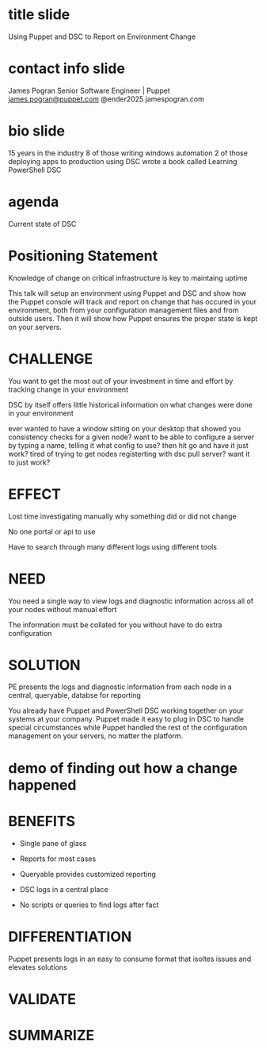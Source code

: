 # title slide

Using Puppet and DSC to Report on Environment Change

# contact info slide

James Pogran
Senior Software Engineer | Puppet
james.pogran@puppet.com
@ender2025
jamespogran.com

# bio slide

15 years in the industry
8 of those writing windows automation
2 of those deploying apps to production using DSC
wrote a book called Learning PowerShell DSC

# agenda

Current state of DSC


# Positioning Statement

Knowledge of change on critical infrastructure is key to maintaing uptime

This talk will setup an environment using Puppet and DSC and show how the Puppet console will track and report on change that has occured in your environment, both from your configuration management files and from outside users. Then it will show how Puppet ensures the proper state is kept on your servers.

# CHALLENGE

You want to get the most out of your investment in time and effort by tracking change in your environment

DSC by itself offers little historical information on what changes were done in your environment

ever wanted to have a window sitting on your desktop that showed you consistency checks for a given node? want to be able to configure a server by typing a name, telling it what config to use? then hit go and have it just work? tired of trying to get nodes registerting with dsc pull server? want it to just work?

# EFFECT

Lost time investigating manually why something did or did not change

No one portal or api to use

Have to search through many different logs using different tools

# NEED

You need a single way to view logs and diagnostic information across all of your nodes without manual effort

The information must be collated for you without have to do extra configuration

# SOLUTION

PE presents the logs and diagnostic information from each node in a central, queryable, databse for reporting

You already have Puppet and PowerShell DSC working together on your systems at your company. Puppet made it easy to plug in DSC to handle special circumstances while Puppet handled the rest of the configuration management on your servers, no matter the platform.

# demo of finding out how a change happened

# BENEFITS

* Single pane of glass
* Reports for most cases
* Queryable provides customized reporting

* DSC logs in a central place
* No scripts or queries to find logs after fact

# DIFFERENTIATION

Puppet presents logs in an easy to consume format that isoltes issues and elevates solutions

# VALIDATE

# SUMMARIZE
